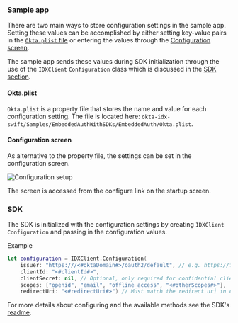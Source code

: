 ### Sample app

There are two main ways to store configuration settings in the sample app.
Setting these values can be accomplished by either setting key-value pairs
in the [`Okta.plist` file](#okta-plist) or entering the values through
the [Configuration screen](#configuration-screen).

The sample app sends these values during SDK initialization through the use
of the `IDXClient` `Configuration` class which is discussed in the
[SDK section](#sdk).

#### Okta.plist

`Okta.plist` is a property file that stores the name and value for
each configuration setting. The file is located here:
`okta-idx-swift/Samples/EmbeddedAuthWithSDKs/EmbeddedAuth/Okta.plist`.

#### Configuration screen

As alternative to the property file, the settings can be set in the configuration
screen.

<div class="common-image-format">

![Configuration setup](/img/oie-embedded-sdk/oie-embedded-sdk-widget-swift-configs.png
 "Configuration setup screen in the Swift sample app")

</div>

The screen is accessed from the configure link on the startup screen.

### SDK

The SDK is initialized with the configuration settings by creating
`IDXClient` `Configuration` and passing in the configuration values.

Example

```swift
let configuration = IDXClient.Configuration(
    issuer: "https:///<#oktaDomain#>/oauth2/default", // e.g. https://foo.okta.com/oauth2/default, https://foo.okta.com/oauth2/ausar5vgt5TSDsfcJ0h7
    clientId: "<#clientId#>",
    clientSecret: nil, // Optional, only required for confidential clients.
    scopes: ["openid", "email", "offline_access", "<#otherScopes#>"],
    redirectUri: "<#redirectUri#>") // Must match the redirect uri in client app settings/console
```

For more details about configuring and the available methods see the SDK's
[readme](https://github.com/okta/okta-idx-swift#readme).

